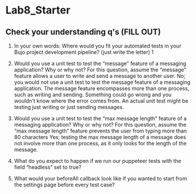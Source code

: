 # Lab8_Starter

## Check your understanding q's (FILL OUT)
1. In your own words: Where would you fit your automated tests in your Bujo project development pipeline? (just write the letter) 
    1

2. Would you use a unit test to test the “message” feature of a messaging application? Why or why not? For this question, assume the “message” feature allows a user to write and send a message to another user.
    No; you would not use a unit test to test the message feature of a messaging application. The message feature encompasses more than one process, such as writing and sending. Something could go wrong and you wouldn't know where the error comes from. An actual unit test might be testing just writing or just sending messages.

3. Would you use a unit test to test the “max message length” feature of a messaging application? Why or why not? For this question, assume the “max message length” feature prevents the user from typing more than 80 characters
    Yes; testing the max message length of a message does not involve more than one process, as it only looks for the length of the message.

4. What do you expect to happen if we run our puppeteer tests with the field “headless” set to true?

5. What would your beforeAll callback look like if you wanted to start from the settings page before every test case?

